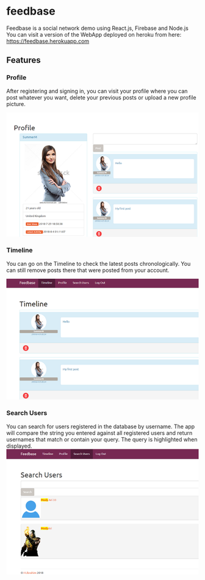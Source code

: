 # feedbase
Feedbase is a social network demo using React.js, Firebase and Node.js
You can visit a version of the WebApp deployed on heroku from here:
https://feedbase.herokuapp.com

## Features
### **Profile** 
After registering and signing in, you can visit your profile where you can post whatever you want, delete your previous posts or upload a new profile picture.

![Alt text](client/public/h1.png?raw=true "Profile")

### **Timeline** 
You can go on the Timeline to check the latest posts chronologically. You can still remove posts there that were posted from your account.

![Alt text](client/public/h2.png?raw=true "Timeline")

### **Search Users** 
You can search for users registered in the database by username. The app will compare the string you entered against all registered users and return usernames that match or contain your query. The query is highlighted when displayed.
![Alt text](client/public/h3.png?raw=true "Timeline")
